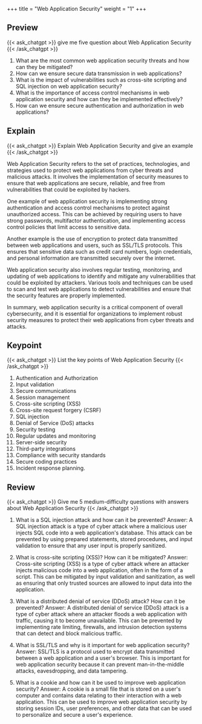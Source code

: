 +++
title = "Web Application Security"
weight = "1"
+++
## Preview
{{< ask_chatgpt >}}
give me five question about Web Application Security
{{< /ask_chatgpt >}}



1. What are the most common web application security threats and how can they be mitigated?
2. How can we ensure secure data transmission in web applications?
3. What is the impact of vulnerabilities such as cross-site scripting and SQL injection on web application security?
4. What is the importance of access control mechanisms in web application security and how can they be implemented effectively?
5. How can we ensure secure authentication and authorization in web applications?   

## Explain
{{< ask_chatgpt >}}
Explain Web Application Security and give an example
{{< /ask_chatgpt >}}



Web Application Security refers to the set of practices, technologies, and strategies used to protect web applications from cyber threats and malicious attacks. It involves the implementation of security measures to ensure that web applications are secure, reliable, and free from vulnerabilities that could be exploited by hackers.

One example of web application security is implementing strong authentication and access control mechanisms to protect against unauthorized access. This can be achieved by requiring users to have strong passwords, multifactor authentication, and implementing access control policies that limit access to sensitive data.

Another example is the use of encryption to protect data transmitted between web applications and users, such as SSL/TLS protocols. This ensures that sensitive data such as credit card numbers, login credentials, and personal information are transmitted securely over the internet.

Web application security also involves regular testing, monitoring, and updating of web applications to identify and mitigate any vulnerabilities that could be exploited by attackers. Various tools and techniques can be used to scan and test web applications to detect vulnerabilities and ensure that the security features are properly implemented.

In summary, web application security is a critical component of overall cybersecurity, and it is essential for organizations to implement robust security measures to protect their web applications from cyber threats and attacks.   

## Keypoint
{{< ask_chatgpt >}}
List the key points of Web Application Security
{{< /ask_chatgpt >}}



1. Authentication and Authorization 
2. Input validation 
3. Secure communications 
4. Session management 
5. Cross-site scripting (XSS) 
6. Cross-site request forgery (CSRF) 
7. SQL injection 
8. Denial of Service (DoS) attacks 
9. Security testing 
10. Regular updates and monitoring 
11. Server-side security 
12. Third-party integrations 
13. Compliance with security standards 
14. Secure coding practices 
15. Incident response planning.   

## Review
{{< ask_chatgpt >}}
Give me 5 medium-difficulty questions with answers about Web Application Security
{{< /ask_chatgpt >}}



1. What is a SQL injection attack and how can it be prevented?
Answer: A SQL injection attack is a type of cyber attack where a malicious user injects SQL code into a web application's database. This attack can be prevented by using prepared statements, stored procedures, and input validation to ensure that any user input is properly sanitized.

2. What is cross-site scripting (XSS)? How can it be mitigated?
Answer: Cross-site scripting (XSS) is a type of cyber attack where an attacker injects malicious code into a web application, often in the form of a script. This can be mitigated by input validation and sanitization, as well as ensuring that only trusted sources are allowed to input data into the application.

3. What is a distributed denial of service (DDoS) attack? How can it be prevented?
Answer: A distributed denial of service (DDoS) attack is a type of cyber attack where an attacker floods a web application with traffic, causing it to become unavailable. This can be prevented by implementing rate limiting, firewalls, and intrusion detection systems that can detect and block malicious traffic.

4. What is SSL/TLS and why is it important for web application security?
Answer: SSL/TLS is a protocol used to encrypt data transmitted between a web application and a user's browser. This is important for web application security because it can prevent man-in-the-middle attacks, eavesdropping, and data tampering.

5. What is a cookie and how can it be used to improve web application security?
Answer: A cookie is a small file that is stored on a user's computer and contains data relating to their interaction with a web application. This can be used to improve web application security by storing session IDs, user preferences, and other data that can be used to personalize and secure a user's experience.   

